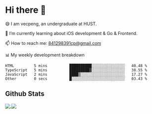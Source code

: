 
# Hi there 👋
😄 I am vecpeng, an undergraduate at HUST.

🌱 I’m currently learning about iOS development & Go & Frontend.

📫 How to reach me: 841298391cp@gmail.com

📊 My weekly development breakdown
<!--START_SECTION:waka-->

```text
HTML         5 mins          ██████████░░░░░░░░░░░░░░░   40.48 %
TypeScript   5 mins          █████████▓░░░░░░░░░░░░░░░   38.55 %
JavaScript   2 mins          ████▒░░░░░░░░░░░░░░░░░░░░   17.27 %
Other        0 secs          █░░░░░░░░░░░░░░░░░░░░░░░░   03.43 %
```

<!--END_SECTION:waka-->

## Github Stats
<a href="https://github.com/anuraghazra/github-readme-stats">
  <img align="center" src="https://github-readme-stats.vercel.app/api?username=vecpeng&count_private=true&hide=stars" />
</a>
<a href="https://github.com/anuraghazra/convoychat">
  <img align="center" src="https://github-readme-stats.vercel.app/api/top-langs/?username=vecpeng&layout=compact" />
</a>
